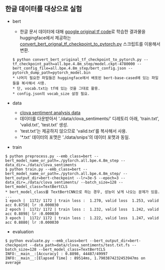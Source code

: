 ## 한글 데이터를 대상으로 실험

- bert
  - 한글 문서 데이터에 대해 [google original tf code](https://github.com/google-research/bert)로 학습한 결과물을 huggingface에서 제공하는 [convert_bert_orignal_tf_checkpoint_to_pytorch.py](https://github.com/huggingface/transformers/blob/master/transformers/convert_bert_original_tf_checkpoint_to_pytorch.py) 스크립트를 이용해서 변환.
  ```
  $ python convert_bert_original_tf_checkpoint_to_pytorch.py --tf_checkpoint_path=all.bpe.4.8m_step/model.ckpt-4780000 --bert_config_file=all.bpe.4.8m_step/bert_config.json --pytorch_dump_path=pytorch_model.bin
  * 나머지 필요한 파일들은 huggingface에서 배포된 bert-base-cased에 있는 파일들을 복사해서 사용.
  * 단, vocab.txt는 tf에 있는 것을 그대로 활용.
  * config.json의 vocab_size 설정 필요.
  ```

- data
  - [clova sentiment analysis data](https://github.com/e9t/nsmc)
  - 데이터를 다운받아서 './data/clova_sentiments/' 디레토리 아래, 'train.txt', 'valid.txt', 'test.txt' 생성.
  - 'test.txt'는 제공하지 않으므로 'valid.txt'를 복사해서 사용.
  - '*.txt' 데이터의 포맷은 './data/snips'의 데이터 포맷과 동일.

- train
```
$ python preprocess.py --emb_class=bert --bert_model_name_or_path=./pytorch.all.bpe.4.8m_step --data_dir=./data/clova_sentiments
$ python train.py --emb_class=bert --bert_model_name_or_path=./pytorch.all.bpe.4.8m_step/ --bert_output_dir=bert-checkpoint --lr=3e-5 --epoch=3 --data_dir=./data/clova_sentiments/ --batch_size=128 --bert_model_class=TextBertCLS
* bert_model_class를 TextBertCNN으로 하는 경우, 성능이 낮게 나오는 문제가 있음.
...
1 epoch |  1172/ 1172 | train loss :  1.270, valid loss  1.253, valid acc 0.8758| lr :0.000030
2 epoch |  1172/ 1172 | train loss :  1.232, valid loss  1.242, valid acc 0.8898| lr :0.000030
3 epoch |  1172/ 1172 | train loss :  1.222, valid loss  1.247, valid acc 0.8880| lr :0.000030
```

- evaluation
```
$ python evaluate.py --emb_class=bert --bert_output_dir=bert-checkpoint --data_path=data/clova_sentiments/test.txt.fs --batch_size=128 --bert_model_class=TextBertCLS
INFO:__main__:[Accuracy] : 0.8898, 44487/49997
INFO:__main__:[Elapsed Time] : 89514ms, 1.7903874232453947ms on average
```
